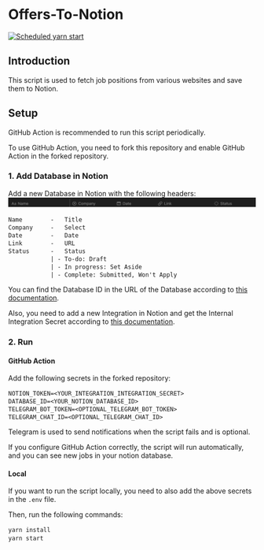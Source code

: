 # Offers-To-Notion

[![Scheduled yarn start](https://github.com/Apocalypsor/Offers-To-Notion/actions/workflows/schedule.yaml/badge.svg)](https://github.com/Apocalypsor/Offers-To-Notion/actions/workflows/schedule.yaml)

## Introduction

This script is used to fetch job positions from various websites and save them to Notion.

## Setup

GitHub Action is recommended to run this script periodically.

To use GitHub Action, you need to fork this repository and enable GitHub Action in the forked repository.

### 1. Add Database in Notion

Add a new Database in Notion with the following headers:
![Database Header](./docs/database_header.png)

```text
Name        -   Title
Company     -   Select
Date        -   Date
Link        -   URL
Status      -   Status
            | - To-do: Draft
            | - In progress: Set Aside
            | - Complete: Submitted, Won't Apply
```

You can find the Database ID in the URL of the Database according
to [this documentation](https://developers.notion.com/reference/retrieve-a-database#:~:text=To%20find%20a%20database%20ID,a%2032%20characters%20alphanumeric%20string.).

Also, you need to add a new Integration in Notion and get the Internal Integration Secret according
to [this documentation](https://www.notion.so/help/create-integrations-with-the-notion-api).

### 2. Run

#### GitHub Action

Add the following secrets in the forked repository:

```
NOTION_TOKEN=<YOUR_INTEGRATION_INTEGRATION_SECRET>
DATABASE_ID=<YOUR_NOTION_DATABASE_ID>
TELEGRAM_BOT_TOKEN=<OPTIONAL_TELEGRAM_BOT_TOKEN>
TELEGRAM_CHAT_ID=<OPTIONAL_TELEGRAM_CHAT_ID>
```

Telegram is used to send notifications when the script fails and is optional.

If you configure GitHub Action correctly, the script will run automatically, and you can see new jobs in your notion
database.

#### Local

If you want to run the script locally, you need to also add the above secrets in the `.env` file.

Then, run the following commands:

```bash
yarn install
yarn start
```
